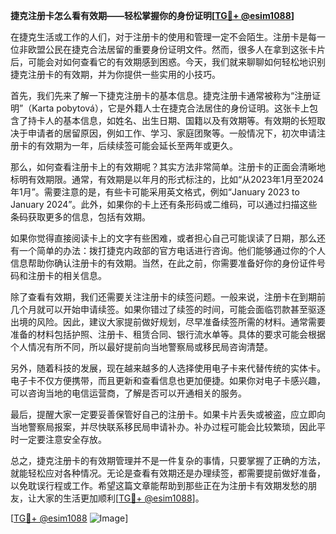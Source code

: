 **捷克注册卡怎么看有效期——轻松掌握你的身份证明[[TG💪+ @esim1088](https://t.me/s/esim1088)]**

在捷克生活或工作的人们，对于注册卡的使用和管理一定不会陌生。注册卡是每一位非欧盟公民在捷克合法居留的重要身份证明文件。然而，很多人在拿到这张卡片后，可能会对如何查看它的有效期感到困惑。今天，我们就来聊聊如何轻松地识别捷克注册卡的有效期，并为你提供一些实用的小技巧。

首先，我们先来了解一下捷克注册卡的基本信息。捷克注册卡通常被称为“注册证明”（Karta pobytová），它是外籍人士在捷克合法居住的身份证明。这张卡上包含了持卡人的基本信息，如姓名、出生日期、国籍以及有效期等。有效期的长短取决于申请者的居留原因，例如工作、学习、家庭团聚等。一般情况下，初次申请注册卡的有效期为一年，后续续签可能会延长至两年或更久。

那么，如何查看注册卡上的有效期呢？其实方法非常简单。注册卡的正面会清晰地标明有效期限。通常，有效期是以年月的形式标注的，比如“从2023年1月至2024年1月”。需要注意的是，有些卡可能采用英文格式，例如“January 2023 to January 2024”。此外，如果你的卡上还有条形码或二维码，可以通过扫描这些条码获取更多的信息，包括有效期。

如果你觉得直接阅读卡上的文字有些困难，或者担心自己可能误读了日期，那么还有一个简单的办法：拨打捷克内政部的官方电话进行咨询。他们能够通过你的个人信息帮助你确认注册卡的有效期。当然，在此之前，你需要准备好你的身份证件号码和注册卡的相关信息。

除了查看有效期，我们还需要关注注册卡的续签问题。一般来说，注册卡在到期前几个月就可以开始申请续签。如果你错过了续签的时间，可能会面临罚款甚至驱逐出境的风险。因此，建议大家提前做好规划，尽早准备续签所需的材料。通常需要准备的材料包括护照、注册卡、租赁合同、银行流水单等。具体的要求可能会根据个人情况有所不同，所以最好提前向当地警察局或移民局咨询清楚。

另外，随着科技的发展，现在越来越多的人选择使用电子卡来代替传统的实体卡。电子卡不仅方便携带，而且更新和查看信息也更加便捷。如果你对电子卡感兴趣，可以咨询当地的电信运营商，了解是否可以开通相关的服务。

最后，提醒大家一定要妥善保管好自己的注册卡。如果卡片丢失或被盗，应立即向当地警察局报案，并尽快联系移民局申请补办。补办过程可能会比较繁琐，因此平时一定要注意安全存放。

总之，捷克注册卡的有效期管理并不是一件复杂的事情，只要掌握了正确的方法，就能轻松应对各种情况。无论是查看有效期还是办理续签，都需要提前做好准备，以免耽误行程或工作。希望这篇文章能帮助到那些正在为注册卡有效期发愁的朋友，让大家的生活更加顺利[[TG💪+ @esim1088](https://t.me/s/esim1088)]。

[[TG💪+ @esim1088](https://t.me/s/esim1088) ![Image](https://i.postimg.cc/4NQfJmqS/Snipaste-2025-05-13-00-14-12.png)]